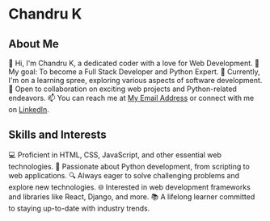 # Chandru K

## About Me
👋 Hi, I'm Chandru K, a dedicated coder with a love for Web Development.
🌟 My goal: To become a Full Stack Developer and Python Expert.
🌱 Currently, I'm on a learning spree, exploring various aspects of software development.
🤝 Open to collaboration on exciting web projects and Python-related endeavors.
📫 You can reach me at [My Email Address](mailto:chandrusanjay5555@gmail.com) or connect with me on [LinkedIn](https://www.linkedin.com/in/k-chandru).

## Skills and Interests
💻 Proficient in HTML, CSS, JavaScript, and other essential web technologies.
🐍 Passionate about Python development, from scripting to web applications.
🔍 Always eager to solve challenging problems and explore new technologies.
🌐 Interested in web development frameworks and libraries like React, Django, and more.
📚 A lifelong learner committed to staying up-to-date with industry trends.
